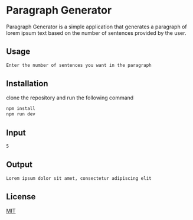 # Paragraph Generator

Paragraph Generator is a simple application that generates a paragraph of lorem ipsum text based on the number of sentences provided by the user.

## Usage

```bash
Enter the number of sentences you want in the paragraph
```

## Installation

clone the repository and run the following command

```bash
npm install
npm run dev
```

## Input
```bash
5
```

## Output
```bash
Lorem ipsum dolor sit amet, consectetur adipiscing elit
```

## License
[MIT](https://choosealicense.com/licenses/mit/)